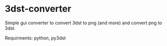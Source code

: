# 3dst-converter
Simple gui converter to convert 3dst to png (and more) and convert png to 3dst.

Requirments: python, py3dst
